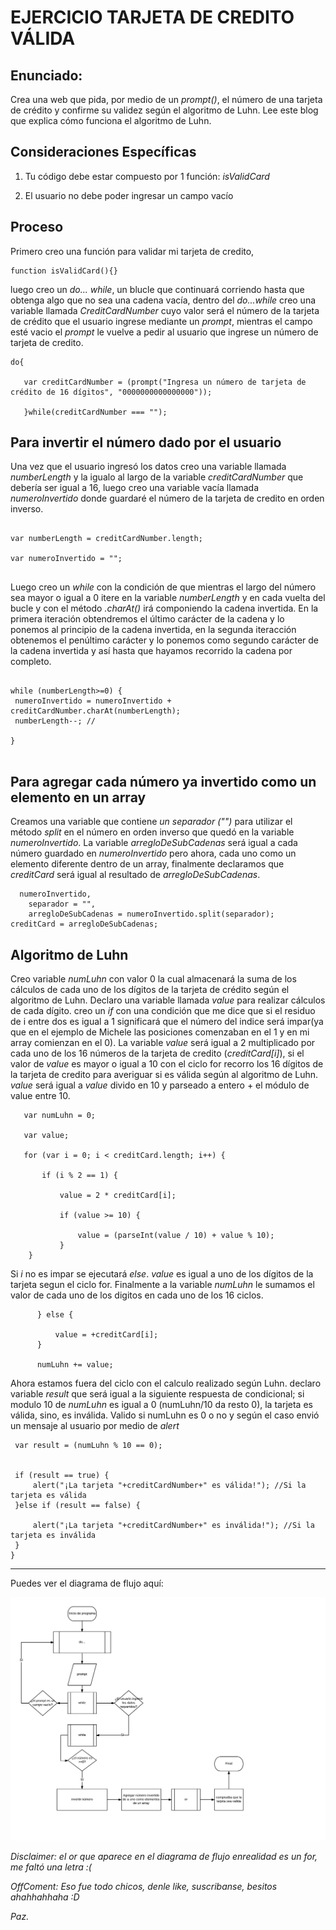 EJERCICIO TARJETA DE CREDITO VÁLIDA
===================================

Enunciado: 
----------
   Crea una web que pida, por medio de un *prompt()*, el número de una tarjeta de crédito y confirme su validez según el algoritmo de Luhn. Lee este blog que explica cómo funciona el algoritmo de Luhn.

Consideraciones Específicas
---------------------------
1. Tu código debe estar compuesto por 1 función: *isValidCard*

2. El usuario no debe poder ingresar un campo vacío


Proceso
----------------------------------------------------------------------------------------------------------------------------------------
   Primero creo una función para validar mi tarjeta de credito,
```
function isValidCard(){}
```
luego creo un *do... while*, un blucle que continuará corriendo hasta que obtenga algo que no sea una cadena vacía, dentro del *do...while* creo una variable llamada *CreditCardNumber* cuyo valor será el número de la tarjeta de crédito que el usuario ingrese mediante un *prompt*,  mientras el campo esté vacio el *prompt* le vuelve a pedir al usuario que ingrese un número de tarjeta de credito.
   
   
   ```
   do{ 
      
      var creditCardNumber = (prompt("Ingresa un número de tarjeta de crédito de 16 dígitos", "0000000000000000"));  

      }while(creditCardNumber === "");
  
   ```

Para invertir el número dado por el usuario
------------------------------------------- 
   Una vez que el usuario ingresó los datos creo una variable llamada *numberLength* y la igualo al largo de la variable *creditCardNumber* que debería ser igual a 16, luego creo una variable vacía llamada *numeroInvertido* donde guardaré el número de la tarjeta de credito en orden inverso.
  

   ```
  
  var numberLength = creditCardNumber.length;
    
  var numeroInvertido = ""; 
  

   ```
  
   Luego creo un *while* con la condición de que mientras el largo del número sea mayor o igual a 0 itere en la variable *numberLength* y en cada vuelta del bucle y con el método *.charAt()* irá componiendo la cadena invertida. En la primera iteración obtendremos el último carácter de la cadena y lo ponemos al principio de la cadena invertida, en la segunda iteracción obtenemos el penúltimo carácter y lo ponemos como segundo carácter de la cadena invertida y así hasta que hayamos recorrido la cadena por completo.


   ```

  while (numberLength>=0) { 
    numeroInvertido = numeroInvertido + creditCardNumber.charAt(numberLength); 
    numberLength--; //
  
  } 


   ```

Para agregar cada número ya invertido como un elemento en un array
------------------------------------------------------------------

   Creamos una variable que contiene *un separador ("")* para utilizar el método *split* en el número en orden inverso que quedó en la variable *numeroInvertido*. La variable *arregloDeSubCadenas* será igual a cada número guardado en *numeroInvertido* pero ahora, cada uno como un elemento diferente dentro de un array, finalmente declaramos que *creditCard* será igual al resultado de *arregloDeSubCadenas*.

```
  numeroInvertido, 
    separador = "", 
    arregloDeSubCadenas = numeroInvertido.split(separador); 
creditCard = arregloDeSubCadenas; 

```
Algoritmo de Luhn
-----------------
   Creo variable *numLuhn* con valor 0 la cual almacenará la suma de los cálculos de cada uno de los dígitos de la tarjeta de crédito según el algoritmo de Luhn. Declaro una variable llamada *value* para realizar cálculos de cada dígito. creo un *if* con una condición que me dice que si el residuo de i entre dos es igual a 1 significará que el número del indice será impar(ya que en el ejemplo de Michele las posiciones comenzaban en el 1 y en mi array comienzan en el 0). La variable *value* será igual a 2 multiplicado por cada uno de los 16 números de la tarjeta de credito (*creditCard[i]*), si el valor de *value* es mayor o igual a 10 con el ciclo for recorro los 16 dígitos de la tarjeta de credito para averiguar si es válida según al algoritmo de Luhn. *value* será igual a *value* divido en 10 y parseado a entero + el módulo de value entre 10.

```
   var numLuhn = 0; 
   
   var value;
   
   for (var i = 0; i < creditCard.length; i++) { 
        
       if (i % 2 == 1) { 
           
           value = 2 * creditCard[i]; 
           
           if (value >= 10) { 
               
               value = (parseInt(value / 10) + value % 10);
           } 
    }
 ```
 
   Si *i* no es impar se ejecutará *else*. *value* es igual a uno de los dígitos de la tarjeta segun el ciclo for. Finalmente a la variable *numLuhn* le sumamos el valor de cada uno de los digitos en cada uno de los 16 ciclos.
 
   
 ```
       } else {
          
           value = +creditCard[i]; 
       }
       
       numLuhn += value; 
 ```       
   
   Ahora estamos fuera del ciclo con el calculo realizado según Luhn. declaro variable *result* que será igual a la siguiente respuesta de condicional; si modulo 10 de *numLuhn* es igual a 0 (numLuhn/10 da resto 0), la tarjeta es válida, sino, es inválida. Valido si numLuhn es 0 o no y según el caso envió un mensaje al usuario por medio de *alert*
          
   
  ```   
   var result = (numLuhn % 10 == 0); 
   
   
   if (result == true) { 
       alert("¡La tarjeta "+creditCardNumber+" es válida!"); //Si la tarjeta es válida
   }else if (result == false) {
       
       alert("¡La tarjeta "+creditCardNumber+" es inválida!"); //Si la tarjeta es inválida
   }
}
 ``` 
----------------------------------------------------------------------------------------------------------------------------------------

Puedes ver el diagrama de flujo aquí:

![Diagrama de flujo](/DiagramaDeFlujo.jpeg)

*Disclaimer: el or que aparece en el diagrama de flujo enrealidad es un for, me faltó una letra :(*

*OffComent: Eso fue todo chicos, denle like, suscribanse, besitos ahahhahhaha :D*


*Paz.*
